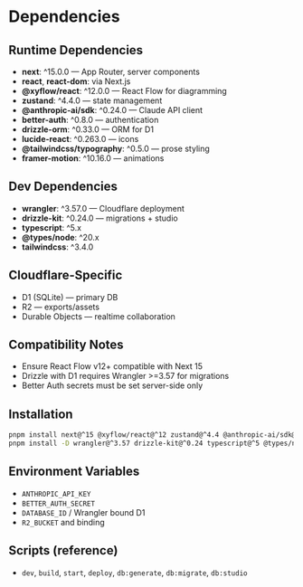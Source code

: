 # Dependencies

## Runtime Dependencies
- **next**: ^15.0.0 — App Router, server components
- **react**, **react-dom**: via Next.js
- **@xyflow/react**: ^12.0.0 — React Flow for diagramming
- **zustand**: ^4.4.0 — state management
- **@anthropic-ai/sdk**: ^0.24.0 — Claude API client
- **better-auth**: ^0.8.0 — authentication
- **drizzle-orm**: ^0.33.0 — ORM for D1
- **lucide-react**: ^0.263.0 — icons
- **@tailwindcss/typography**: ^0.5.0 — prose styling
- **framer-motion**: ^10.16.0 — animations

## Dev Dependencies
- **wrangler**: ^3.57.0 — Cloudflare deployment
- **drizzle-kit**: ^0.24.0 — migrations + studio
- **typescript**: ^5.x
- **@types/node**: ^20.x
- **tailwindcss**: ^3.4.0

## Cloudflare-Specific
- D1 (SQLite) — primary DB
- R2 — exports/assets
- Durable Objects — realtime collaboration

## Compatibility Notes
- Ensure React Flow v12+ compatible with Next 15
- Drizzle with D1 requires Wrangler >=3.57 for migrations
- Better Auth secrets must be set server-side only

## Installation
```bash
pnpm install next@^15 @xyflow/react@^12 zustand@^4.4 @anthropic-ai/sdk@^0.24 better-auth@^0.8 drizzle-orm@^0.33 lucide-react@^0.263 @tailwindcss/typography@^0.5 framer-motion@^10.16
pnpm install -D wrangler@^3.57 drizzle-kit@^0.24 typescript@^5 @types/node@^20 tailwindcss@^3.4
```

## Environment Variables
- `ANTHROPIC_API_KEY`
- `BETTER_AUTH_SECRET`
- `DATABASE_ID` / Wrangler bound D1
- `R2_BUCKET` and binding

## Scripts (reference)
- `dev`, `build`, `start`, `deploy`, `db:generate`, `db:migrate`, `db:studio`

